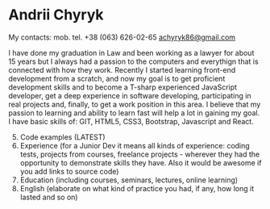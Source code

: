 #  Andrii Chyryk
 My contacts:
mob. tel. +38 (063) 626-02-65
achyryk86@gmail.com

I have done my graduation in Law and been working as a lawyer for about 15 years but I always had a passion to the computers and everythign that is connected with how they work. 
Recently I started learning front-end development from a scratch, and now my goal is to get proficient development skills and to become a T-sharp experienced JavaScript developer, 
get a deep experience in software developing, participating in real projects and, finally, to get a work position in this area.
I believe that my passion to learning and ability to learn fast will help a lot in gaining my goal. 
I have basic skills of: GIT, HTML5, CSS3, Bootstrap, Javascript and React.

5. Code examples (LATEST)
6. Experience (for a Junior Dev it means all kinds of experience: coding tests, projects from courses,
freelance projects - wherever they had the opportunity to demonstrate skills they have.
Also it would be awesome if you add links to source code)
7. Education (including courses, seminars, lectures, online learning)
8. English (elaborate on what kind of practice you had, if any, how long it lasted and so on)